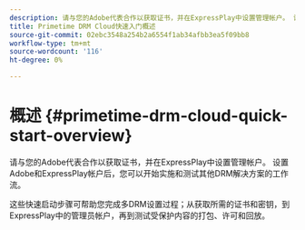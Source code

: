```yaml
---
description: 请与您的Adobe代表合作以获取证书，并在ExpressPlay中设置管理帐户。 设置Adobe和ExpressPlay帐户后，您可以开始实施和测试其他DRM解决方案的工作流。
title: Primetime DRM Cloud快速入门概述
source-git-commit: 02ebc3548a254b2a6554f1ab34afbb3ea5f09bb8
workflow-type: tm+mt
source-wordcount: '116'
ht-degree: 0%

---
```


# 概述 {#primetime-drm-cloud-quick-start-overview}

请与您的Adobe代表合作以获取证书，并在ExpressPlay中设置管理帐户。 设置Adobe和ExpressPlay帐户后，您可以开始实施和测试其他DRM解决方案的工作流。

这些快速启动步骤可帮助您完成多DRM设置过程；从获取所需的证书和密钥，到ExpressPlay中的管理员帐户，再到测试受保护内容的打包、许可和回放。
